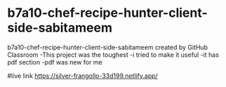# b7a10-chef-recipe-hunter-client-side-sabitameem
b7a10-chef-recipe-hunter-client-side-sabitameem created by GitHub Classroom
-This project was the toughest
-i tried to make it useful
-it has pdf section
-pdf was new for me

#live link
https://silver-frangollo-33d199.netlify.app/
